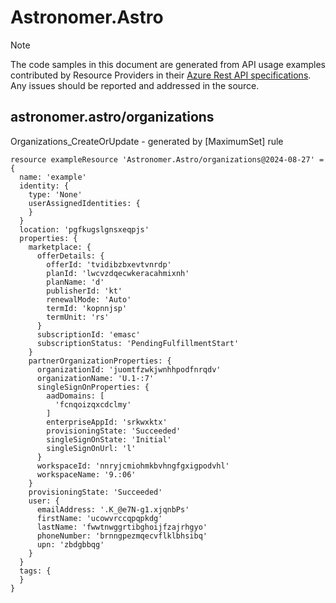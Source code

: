# Astronomer.Astro
  
> [!NOTE]
> The code samples in this document are generated from API usage examples contributed by Resource Providers in their [Azure Rest API specifications](https://github.com/Azure/azure-rest-api-specs). Any issues should be reported and addressed in the source.


## astronomer.astro/organizations

Organizations_CreateOrUpdate - generated by [MaximumSet] rule
```bicep
resource exampleResource 'Astronomer.Astro/organizations@2024-08-27' = {
  name: 'example'
  identity: {
    type: 'None'
    userAssignedIdentities: {
    }
  }
  location: 'pgfkugslgnsxeqpjs'
  properties: {
    marketplace: {
      offerDetails: {
        offerId: 'tvidibzbxevtvnrdp'
        planId: 'lwcvzdqecwkeracahmixnh'
        planName: 'd'
        publisherId: 'kt'
        renewalMode: 'Auto'
        termId: 'kopnnjsp'
        termUnit: 'rs'
      }
      subscriptionId: 'emasc'
      subscriptionStatus: 'PendingFulfillmentStart'
    }
    partnerOrganizationProperties: {
      organizationId: 'juomtfzwkjwnhhpodfnrqdv'
      organizationName: 'U.1-:7'
      singleSignOnProperties: {
        aadDomains: [
          'fcnqoizqxcdclmy'
        ]
        enterpriseAppId: 'srkwxktx'
        provisioningState: 'Succeeded'
        singleSignOnState: 'Initial'
        singleSignOnUrl: 'l'
      }
      workspaceId: 'nnryjcmiohmkbvhngfgxigpodvhl'
      workspaceName: '9.:06'
    }
    provisioningState: 'Succeeded'
    user: {
      emailAddress: '.K_@e7N-g1.xjqnbPs'
      firstName: 'ucowvrccqpqpkdg'
      lastName: 'fwwtnwggrtibghoijfzajrhgyo'
      phoneNumber: 'brnngpezmqecvflklbhsibq'
      upn: 'zbdgbbqg'
    }
  }
  tags: {
  }
}
```
